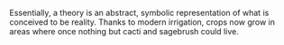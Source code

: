 Essentially, a theory is an abstract, symbolic representation of what is conceived to be reality.
Thanks to modern irrigation, crops now grow in areas where once nothing but cacti and sagebrush could live.
